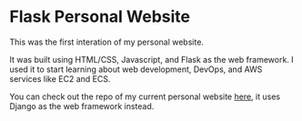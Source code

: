 # Flask Personal Website
This was the first interation of my personal website.

It was built using HTML/CSS, Javascript, and Flask as the web framework. I used it to start learning about web development, DevOps, and AWS services like EC2 and ECS.

You can check out the repo of my current personal website [here](https://github.com/nebracy/django-portfolio-website), it uses Django as the web framework instead.
